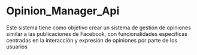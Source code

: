 # Opinion_Manager_Api
Este sistema tiene como objetivo crear un sistema de gestión de opiniones similar a las publicaciones de Facebook, con funcionalidades específicas centradas en la interacción y expresión de opiniones por parte de los usuarios

